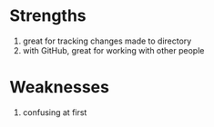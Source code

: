 # Strengths
1. great for tracking changes made to directory
2. with GitHub, great for working with other people

# Weaknesses
1. confusing at first